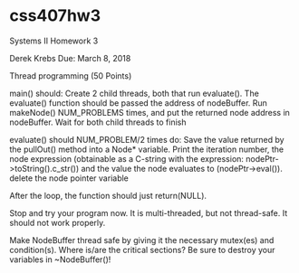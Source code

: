 # css407hw3
Systems II Homework 3

Derek Krebs
Due: March 8, 2018


Thread programming (50 Points)

main() should:
  Create 2 child threads, both that run evaluate(). The evaluate() function should be passed the address of nodeBuffer.
  Run makeNode() NUM_PROBLEMS times, and put the returned node address in nodeBuffer.
  Wait for both child threads to finish
  
evaluate() should NUM_PROBLEM/2 times do:
  Save the value returned by the pullOut() method into a Node* variable.
  Print the iteration number, the node expression (obtainable as a C-string with the expression: nodePtr->toString().c_str()) and the value   the node evaluates to (nodePtr->eval()).
  delete the node pointer variable
  
After the loop, the function should just return(NULL).

Stop and try your program now. It is multi-threaded, but not thread-safe. It should not work properly.

Make NodeBuffer thread safe by giving it the necessary mutex(es) and condition(s). Where is/are the critical sections? Be sure to destroy your variables in ~NodeBuffer()!
